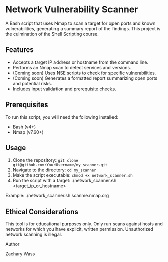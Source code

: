 # Network Vulnerability Scanner

A Bash script that uses Nmap to scan a target for open ports and known vulnerabilities, generating a summary report of the findings. This project is the culmination of the Shell Scripting course.

## Features

* Accepts a target IP address or hostname from the command line.
* Performs an Nmap scan to detect services and versions.
* (Coming soon) Uses NSE scripts to check for specific vulnerabilities.
* (Coming soon) Generates a formatted report summarizing open ports and potential risks.
* Includes input validation and prerequisite checks.

## Prerequisites

To run this script, you will need the following installed:
* Bash (v4+)
* Nmap (v7.60+)

## Usage

1.  Clone the repository: `git clone git@github.com:YourUsername/my_scanner.git`
2.  Navigate to the directory: `cd my_scanner`
3.  Make the script executable: `chmod +x network_scanner.sh`
4.  Run the script with a target:
./network_scanner.sh <target_ip_or_hostname>

Example:
./network_scanner.sh scanme.nmap.org

## Ethical Considerations
This tool is for educational purposes only. Only run scans against hosts and networks for which you have explicit, written permission. Unauthorized network scanning is illegal.

Author

Zachary Wass
